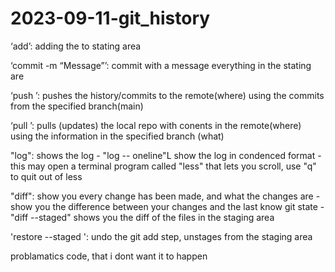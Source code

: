 # 2023-09-11-git_history
‘add<FILENAMES>’: adding the <FILENAMES> to stating area

‘commit -m “Message”’: commit with a message everything in the stating are

‘push <where> <what>’: pushes the history/commits to the remote(where) using the commits from the specified branch(main) 

‘pull <where> <what>’: pulls (updates) the local repo with conents in the remote(where) using the information in the specified branch (what)

"log": shows the log
    - "log -- oneline"L show the log in condenced format
    - this may open a terminal program called "less" that lets you scroll, use "q" to quit out of less 

"diff": show you every change has been made, and what the changes are 
    - show you the difference between your changes and the last know git state
    - "diff --staged" shows you the diff of the files in the staging area

'restore --staged <FILE>': undo the git add step, unstages <FILES> from the staging area

problamatics code, that i dont want it to happen

